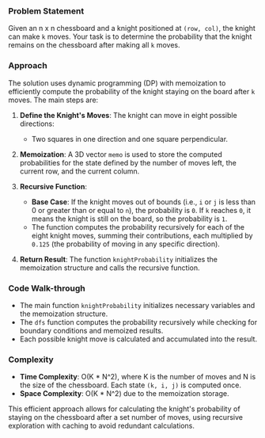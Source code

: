 ### Problem Statement
Given an n x n chessboard and a knight positioned at `(row, col)`, the knight can make `k` moves. Your task is to determine the probability that the knight remains on the chessboard after making all `k` moves.

### Approach
The solution uses dynamic programming (DP) with memoization to efficiently compute the probability of the knight staying on the board after `k` moves. The main steps are:

1. **Define the Knight's Moves**: The knight can move in eight possible directions:
   - Two squares in one direction and one square perpendicular.
   
2. **Memoization**: A 3D vector `memo` is used to store the computed probabilities for the state defined by the number of moves left, the current row, and the current column.

3. **Recursive Function**:
   - **Base Case**: If the knight moves out of bounds (i.e., `i` or `j` is less than 0 or greater than or equal to `n`), the probability is `0`. If `k` reaches `0`, it means the knight is still on the board, so the probability is `1`.
   - The function computes the probability recursively for each of the eight knight moves, summing their contributions, each multiplied by `0.125` (the probability of moving in any specific direction).

4. **Return Result**: The function `knightProbability` initializes the memoization structure and calls the recursive function.

### Code Walk-through
- The main function `knightProbability` initializes necessary variables and the memoization structure.
- The `dfs` function computes the probability recursively while checking for boundary conditions and memoized results.
- Each possible knight move is calculated and accumulated into the result.

### Complexity
- **Time Complexity**: O(K * N^2), where K is the number of moves and N is the size of the chessboard. Each state `(k, i, j)` is computed once.
- **Space Complexity**: O(K * N^2) due to the memoization storage.

This efficient approach allows for calculating the knight's probability of staying on the chessboard after a set number of moves, using recursive exploration with caching to avoid redundant calculations.
